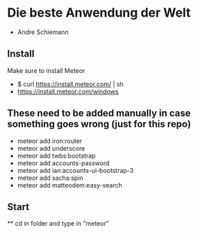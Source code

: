 # Die beste Anwendung der Welt
* Andre Schiemann

## Install

Make sure to install Meteor

* $ curl https://install.meteor.com/ | sh
* https://install.meteor.com/windows

## These need to be added manually in case something goes wrong (just for this repo)
* meteor add iron:router
* meteor add underscore
* meteor add twbs:bootstrap
* meteor add accounts-password
* meteor add ian:accounts-ui-bootstrap-3
* meteor add sacha:spin
* meteor add matteodem:easy-search 

## Start

** cd in folder and type in "meteor" 